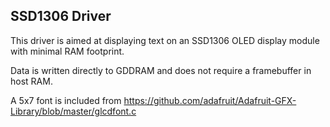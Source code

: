 ## SSD1306 Driver

This driver is aimed at displaying text on an SSD1306 OLED display module with minimal RAM footprint.

Data is written directly to GDDRAM and does not require a framebuffer in host RAM.

A 5x7 font is included from https://github.com/adafruit/Adafruit-GFX-Library/blob/master/glcdfont.c
